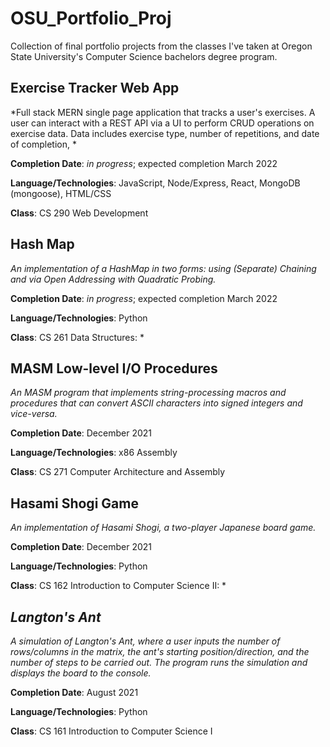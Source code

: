 # OSU_Portfolio_Proj
Collection of final portfolio projects from the classes I've taken at Oregon State University's Computer Science bachelors degree program.

## Exercise Tracker Web App

*Full stack MERN single page application that tracks a user's exercises. A user can interact with a REST API via a UI to perform CRUD operations on exercise data. Data includes exercise type, number of repetitions, and date of completion, *

**Completion Date**: *in progress*; expected completion March 2022

**Language/Technologies**: JavaScript, Node/Express, React, MongoDB (mongoose), HTML/CSS

**Class**: CS 290 Web Development

## Hash Map

*An implementation of a HashMap in two forms: using (Separate) Chaining and via Open Addressing with Quadratic Probing.*

**Completion Date**: *in progress*; expected completion March 2022

**Language/Technologies**: Python

**Class**: CS 261 Data Structures: *

## MASM Low-level I/O Procedures 

*An MASM program that implements string-processing macros and procedures that can convert ASCII characters into signed integers and vice-versa.*

**Completion Date**: December 2021

**Language/Technologies**: x86 Assembly 

**Class**: CS 271 Computer Architecture and Assembly

## Hasami Shogi Game

*An implementation of Hasami Shogi, a two-player Japanese board game.*

**Completion Date**: December 2021

**Language/Technologies**: Python

**Class**: CS 162 Introduction to Computer Science II: *

## *Langton's Ant*

*A simulation of Langton's Ant, where a user inputs the number of rows/columns in the matrix, the ant's starting position/direction, and the number of steps to be carried out. The program runs the simulation and displays the board to the console.*

**Completion Date**: August 2021

**Language/Technologies**: Python

**Class**: CS 161 Introduction to Computer Science I

